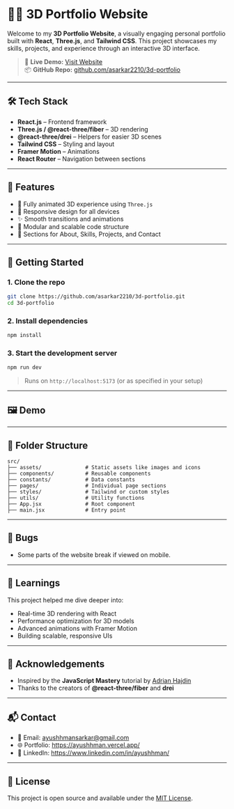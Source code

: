 # 🧑‍💻 3D Portfolio Website

Welcome to my **3D Portfolio Website**, a visually engaging personal portfolio built with **React**, **Three.js**, and **Tailwind CSS**. This project showcases my skills, projects, and experience through an interactive 3D interface.

> 🔗 **Live Demo:** [Visit Website](https://asarkar2210.github.io/3d-portfolio/)  
> 📦 **GitHub Repo:** [github.com/asarkar2210/3d-portfolio](https://github.com/asarkar2210/3d-portfolio)

---

## 🛠️ Tech Stack

- **React.js** – Frontend framework
- **Three.js / @react-three/fiber** – 3D rendering
- **@react-three/drei** – Helpers for easier 3D scenes
- **Tailwind CSS** – Styling and layout
- **Framer Motion** – Animations
- **React Router** – Navigation between sections

---

## 📸 Features

- 🌌 Fully animated 3D experience using `Three.js`
- 📱 Responsive design for all devices
- ✨ Smooth transitions and animations
- 🧩 Modular and scalable code structure
- 💼 Sections for About, Skills, Projects, and Contact

---

## 🚀 Getting Started

### 1. Clone the repo

```bash
git clone https://github.com/asarkar2210/3d-portfolio.git
cd 3d-portfolio
```

### 2. Install dependencies

```bash
npm install
```

### 3. Start the development server

```bash
npm run dev
```

> Runs on `http://localhost:5173` (or as specified in your setup)

---

## 🖼️ Demo



---

## 📂 Folder Structure

```
src/
├── assets/              # Static assets like images and icons
├── components/          # Reusable components
├── constants/           # Data constants
├── pages/               # Individual page sections
├── styles/              # Tailwind or custom styles
├── utils/               # Utility functions
├── App.jsx              # Root component
├── main.jsx             # Entry point
```

---

## 🐞 Bugs

- Some parts of the website break if viewed on mobile.

---

## 🧠 Learnings

This project helped me dive deeper into:
- Real-time 3D rendering with React
- Performance optimization for 3D models
- Advanced animations with Framer Motion
- Building scalable, responsive UIs

---

## 🙏 Acknowledgements

- Inspired by the **JavaScript Mastery** tutorial by [Adrian Hajdin](https://github.com/adrianhajdin)
- Thanks to the creators of **@react-three/fiber** and **drei**

---

## 📬 Contact

- 📧 Email: ayushhmansarkar@gmail.com
- 🌐 Portfolio: https://ayushhman.vercel.app/
- 💼 LinkedIn: https://www.linkedin.com/in/ayushhman/

---

## 📄 License

This project is open source and available under the [MIT License](LICENSE).
